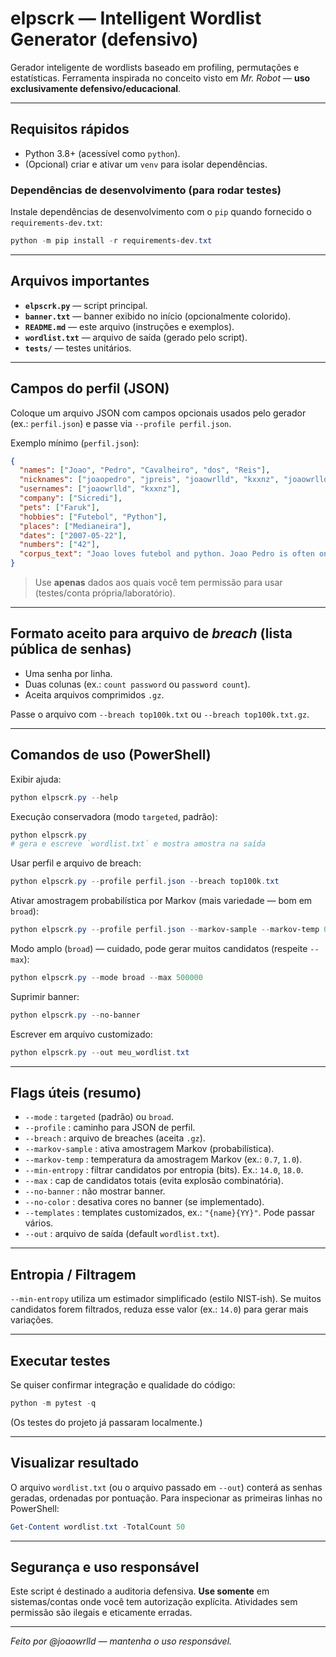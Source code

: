 # elpscrk — Intelligent Wordlist Generator (defensivo)

Gerador inteligente de wordlists baseado em profiling, permutações e estatísticas. Ferramenta inspirada no conceito visto em *Mr. Robot* — **uso exclusivamente defensivo/educacional**.

---

## Requisitos rápidos

- Python 3.8+ (acessível como `python`).
- (Opcional) criar e ativar um `venv` para isolar dependências.

### Dependências de desenvolvimento (para rodar testes)

Instale dependências de desenvolvimento com o `pip` quando fornecido o `requirements-dev.txt`:

```powershell
python -m pip install -r requirements-dev.txt
```

---

## Arquivos importantes

- **`elpscrk.py`** — script principal.
- **`banner.txt`** — banner exibido no início (opcionalmente colorido).
- **`README.md`** — este arquivo (instruções e exemplos).
- **`wordlist.txt`** — arquivo de saída (gerado pelo script).
- **`tests/`** — testes unitários.

---

## Campos do perfil (JSON)

Coloque um arquivo JSON com campos opcionais usados pelo gerador (ex.: `perfil.json`) e passe via `--profile perfil.json`.

Exemplo mínimo (`perfil.json`):

```json
{
  "names": ["Joao", "Pedro", "Cavalheiro", "dos", "Reis"],
  "nicknames": ["joaopedro", "jpreis", "joaowrlld", "kxxnz", "joaowrlld"],
  "usernames": ["joaowrlld", "kxxnz"],
  "company": ["Sicredi"],
  "pets": ["Faruk"],
  "hobbies": ["Futebol", "Python"],
  "places": ["Medianeira"],
  "dates": ["2007-05-22"],
  "numbers": ["42"],
  "corpus_text": "Joao loves futebol and python. Joao Pedro is often online."
}
```

> Use **apenas** dados aos quais você tem permissão para usar (testes/conta própria/laboratório).

---

## Formato aceito para arquivo de *breach* (lista pública de senhas)

- Uma senha por linha.
- Duas colunas (ex.: `count password` ou `password count`).
- Aceita arquivos comprimidos `.gz`.

Passe o arquivo com `--breach top100k.txt` ou `--breach top100k.txt.gz`.

---

## Comandos de uso (PowerShell)

Exibir ajuda:

```powershell
python elpscrk.py --help
```

Execução conservadora (modo `targeted`, padrão):

```powershell
python elpscrk.py
# gera e escreve `wordlist.txt` e mostra amostra na saída
```

Usar perfil e arquivo de breach:

```powershell
python elpscrk.py --profile perfil.json --breach top100k.txt
```

Ativar amostragem probabilística por Markov (mais variedade — bom em `broad`):

```powershell
python elpscrk.py --profile perfil.json --markov-sample --markov-temp 0.8
```

Modo amplo (`broad`) — cuidado, pode gerar muitos candidatos (respeite `--max`):

```powershell
python elpscrk.py --mode broad --max 500000
```

Suprimir banner:

```powershell
python elpscrk.py --no-banner
```

Escrever em arquivo customizado:

```powershell
python elpscrk.py --out meu_wordlist.txt
```

---

## Flags úteis (resumo)

- `--mode` : `targeted` (padrão) ou `broad`.
- `--profile` : caminho para JSON de perfil.
- `--breach` : arquivo de breaches (aceita `.gz`).
- `--markov-sample` : ativa amostragem Markov (probabilística).
- `--markov-temp` : temperatura da amostragem Markov (ex.: `0.7`, `1.0`).
- `--min-entropy` : filtrar candidatos por entropia (bits). Ex.: `14.0`, `18.0`.
- `--max` : cap de candidatos totais (evita explosão combinatória).
- `--no-banner` : não mostrar banner.
- `--no-color` : desativa cores no banner (se implementado).
- `--templates` : templates customizados, ex.: `"{name}{YY}"`. Pode passar vários.
- `--out` : arquivo de saída (default `wordlist.txt`).

---

## Entropia / Filtragem

`--min-entropy` utiliza um estimador simplificado (estilo NIST-ish). Se muitos candidatos forem filtrados, reduza esse valor (ex.: `14.0`) para gerar mais variações.

---

## Executar testes

Se quiser confirmar integração e qualidade do código:

```powershell
python -m pytest -q
```

(Os testes do projeto já passaram localmente.)

---

## Visualizar resultado

O arquivo `wordlist.txt` (ou o arquivo passado em `--out`) conterá as senhas geradas, ordenadas por pontuação. Para inspecionar as primeiras linhas no PowerShell:

```powershell
Get-Content wordlist.txt -TotalCount 50
```

---

## Segurança e uso responsável

Este script é destinado a auditoria defensiva. **Use somente** em sistemas/contas onde você tem autorização explícita. Atividades sem permissão são ilegais e eticamente erradas.

---

*Feito por @joaowrlld — mantenha o uso responsável.*

